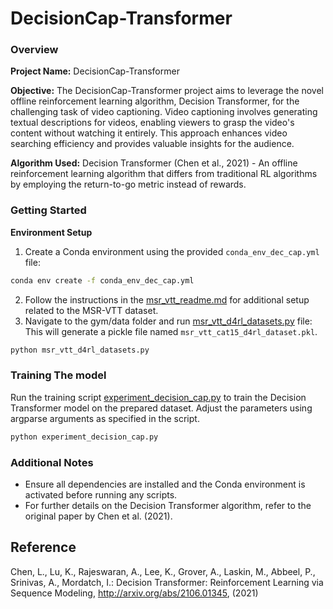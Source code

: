 # DecisionCap-Transformer 

### Overview
**Project Name:** DecisionCap-Transformer

**Objective:** The DecisionCap-Transformer project aims to leverage the novel offline reinforcement learning algorithm, Decision Transformer, for the challenging task of video captioning. Video captioning involves generating textual descriptions for videos, enabling viewers to grasp the video's content without watching it entirely. This approach enhances video searching efficiency and provides valuable insights for the audience.

**Algorithm Used:** Decision Transformer (Chen et al., 2021) - An offline reinforcement learning algorithm that differs from traditional RL algorithms by employing the return-to-go metric instead of rewards.

### Getting Started
**Environment Setup**

1. Create a Conda environment using the provided `conda_env_dec_cap.yml` file:
```bash 
conda env create -f conda_env_dec_cap.yml
```
2. Follow the instructions in the [msr_vtt_readme.md](data_msr_vtt%2Fmsr_vtt_readme.md) for additional setup related to the MSR-VTT dataset.
3. Navigate to the gym/data folder and run [msr_vtt_d4rl_datasets.py](gym%2Fdata%2Fmsr_vtt_d4rl_datasets.py) file:
This will generate a pickle file named `msr_vtt_cat15_d4rl_dataset.pkl`.
```bash 
python msr_vtt_d4rl_datasets.py
```

### Training The model 
Run the training script [experiment_decision_cap.py](gym%2Fexperiment_decision_cap.py) to train the Decision Transformer model on the prepared dataset. Adjust the parameters using argparse arguments as specified in the script.
```bash
python experiment_decision_cap.py
```

### Additional Notes
- Ensure all dependencies are installed and the Conda environment is activated before running any scripts.
- For further details on the Decision Transformer algorithm, refer to the original paper by Chen et al. (2021).

## Reference
Chen, L., Lu, K., Rajeswaran, A., Lee, K., Grover, A., Laskin, M., Abbeel, P., Srinivas, A., Mordatch, I.: Decision Transformer: Reinforcement Learning via Sequence Modeling, http://arxiv.org/abs/2106.01345, (2021)

